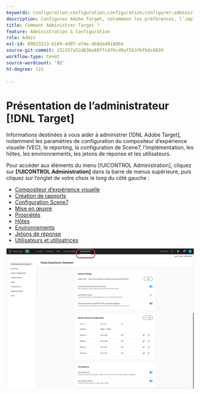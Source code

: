 ```yaml
---
keywords: configuration;configuration;configuration;configurer;administration
description: Configurez Adobe Target, notamment les préférences, l’implémentation, la gestion des utilisateurs, les propriétés, la configuration de Scene7, la gestion des hôtes et les jetons de réponse.
title: Comment Administrer Target ?
feature: Administration & Configuration
role: Admin
exl-id: 89023213-b109-4d07-af4e-4b8da481806d
source-git-commit: 152257a52d836a88ffcd76cd9af5b3fbfbdc0839
workflow-type: tm+mt
source-wordcount: '92'
ht-degree: 11%

---
```


# Présentation de l’administrateur [!DNL Target]

Informations destinées à vous aider à administrer [!DNL Adobe Target], notamment les paramètres de configuration du compositeur d’expérience visuelle (VEC), le reporting, la configuration de Scene7, l’implémentation, les hôtes, les environnements, les jetons de réponse et les utilisateurs.

Pour accéder aux éléments du menu [!UICONTROL Administration], cliquez sur **[!UICONTROL Administration]** dans la barre de menus supérieure, puis cliquez sur l’onglet de votre choix le long du côté gauche :

* [Compositeur d’expérience visuelle](/help/main/administrating-target/visual-experience-composer-set-up.md)
* [Création de rapports](/help/main/administrating-target/reporting.md)
* [Configuration Scene7](/help/main/administrating-target/scene7-settings.md)
* [Mise en œuvre](/help/main/c-implementing-target/implementing-target.md)
* [Propriétés](/help/main/administrating-target/c-user-management/property-channel/property-channel.md)
* [Hôtes](/help/main/administrating-target/hosts.md)
* [Environnements](/help/main/administrating-target/environments.md)
* [Jetons de réponse](/help/main/administrating-target/response-tokens.md)
* [Utilisateurs et utilisatrices](/help/main/administrating-target/c-user-management/user-management.md)

![Menu Administration Adobe Target](/help/main/administrating-target/assets/administration.png)
